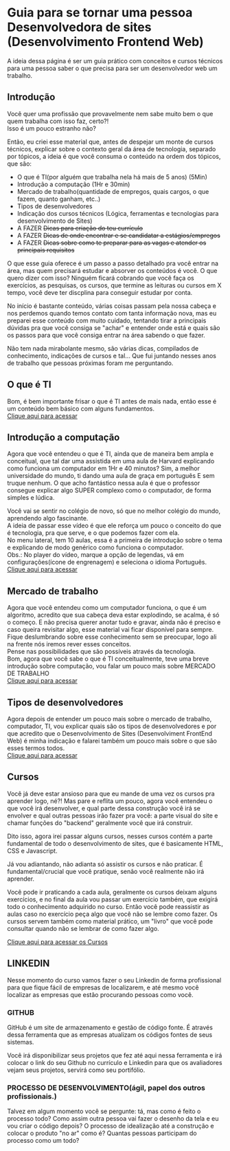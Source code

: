 # Guia para se tornar uma pessoa Desenvolvedora de sites (Desenvolvimento Frontend Web)
A ideia dessa página é ser um guia prático com conceitos e cursos técnicos para uma pessoa saber o que precisa para ser um desenvolvedor web um trabalho.

## Introdução
Você quer uma profissão que provavelmente nem sabe muito bem o que quem trabalha com isso faz, certo?! <br />
Isso é um pouco estranho não? <br />

Então, eu criei esse material que, antes de despejar um monte de cursos técnicos, explicar sobre o contexto geral da área de tecnologia, separado por tópicos, a ideia é que você consuma o conteúdo na ordem dos tópicos, que são:
 - O que é TI(por alguém que trabalha nela há mais de 5 anos) (5Min)
 - Introdução a computação (1Hr e 30min)
 - Mercado de trabalho(quantidade de empregos, quais cargos, o que fazem, quanto ganham, etc..) 
 - Tipos de desenvolvedores
 - Indicação dos cursos técnicos (Lógica, ferramentas e tecnologias para desenvolvimento de Sites)
 - A FAZER <s>Dicas para criação do teu currículo</s>
 - A FAZER <s>Dicas de onde encontrar e se candidatar a estágios/empregos</s>
 - A FAZER <s>Dicas sobre como te preparar para as vagas e atender os principais requisitos</s>

O que esse guia oferece é um passo a passo detalhado pra você entrar na área, mas quem precisará estudar e absorver os conteúdos é você. O que quero dizer com isso? Ninguém ficará cobrando que você faça os exercícios, as pesquisas, os cursos, que termine as leituras ou cursos em X tempo, você deve ter discplina para conseguir estudar por conta. <br />

No início é bastante conteúdo, várias coisas passam pela nossa cabeça e nos perdemos quando temos contato com tanta informação nova, mas eu preparei esse conteúdo com muito cuidado, tentando tirar a principais dúvidas pra que você consiga se "achar" e entender onde está e quais são os passos para que você consiga entrar na área sabendo o que fazer. <br />

Não tem nada mirabolante mesmo, são várias dicas, compilados de conhecimento, indicações de cursos e tal... Que fui juntando nesses anos de trabalho que pessoas próximas foram me perguntando. <br />

## O que é TI

Bom, é bem importante frisar o que é TI antes de mais nada, então esse é um conteúdo bem básico com alguns fundamentos. <br />
[Clique aqui para acessar](o-que-e-ti.md)

## Introdução a computação
Agora que você entendeu o que é TI, ainda que de maneira bem ampla e conceitual, que tal dar uma assistida em uma aula de Harvard explicando como funciona um computador em 1Hr e 40 minutos? Sim, a melhor universidade do mundo, ti dando uma aula de graça em português E sem truque nenhum. O que acho fantástico nessa aula é que o professor consegue explicar algo SUPER complexo como o computador, de forma simples e lúdica. <br />

Você vai se sentir no colégio de novo, só que no melhor colégio do mundo, aprendendo algo fascinante. <br />
A ideia de passar esse vídeo é que ele reforça um pouco o conceito do que é tecnologia, pra que serve, e o que podemos fazer com ela. <br />
No menu lateral, tem 10 aulas, essa é a primeira de introdução sobre o tema e explicando de modo genérico como funciona o computador. <br />
Obs.: No player do vídeo, marque a opção de legendas, vá em configurações(ícone de engrenagem) e seleciona o idioma Português. <br />
[Clique aqui para acessar](https://cs50.harvard.edu/x/2021/weeks/0/) 

## Mercado de trabalho
Agora que você entendeu como um computador funciona, o que é um algoritmo, acredito que sua cabeça deva estar explodindo, se acalma, é só o começo. E não precisa querer anotar tudo e gravar, ainda não é preciso e caso queira revisitar algo, esse material vai ficar disponível para sempre. Fique deslumbrando sobre esse conhecimento sem se preocupar, logo ali na frente nós iremos rever esses conceitos. <br />
Pense nas possibilidades que são possíveis através da tecnologia. <br />
Bom, agora que você sabe o que é TI conceitualmente, teve uma breve introdução sobre computação, vou falar um pouco mais sobre MERCADO DE TRABALHO<br />
[Clique aqui para acessar](mercado-de-trabalho.md)

## Tipos de desenvolvedores
Agora depois de entender um pouco mais sobre o mercado de trabalho, computador, TI, vou explicar quais são os tipos de desenvolvedores
e por que acredito que o Desenvolvimento de Sites (Desenvolviment FrontEnd Web) é minha indicação e falarei também um pouco mais sobre o que são esses termos todos.<br />
[Clique aqui para acessar](tipos-de-desenvolvedores.md)


## Cursos
Você já deve estar ansioso para que eu mande de uma vez os cursos pra aprender logo, né?! Mas pare e reflita um pouco, agora você entendeu o
que você irá desenvolver, e qual parte dessa construção você irá se envolver e qual outras pessoas irão fazer pra você: a parte visual do site e chamar funções do "backend" geralmente você que irá construir. <br />

Dito isso, agora irei passar alguns cursos, nesses cursos contém a parte fundamental de todo o desenvolvimento de sites, que é basicamente HTML, CSS e Javascript. <br />   

Já vou adiantando, não adianta só assistir os cursos e não praticar. É fundamental/crucial que você pratique, senão você realmente não irá aprender. <br /> 

Você pode ir praticando a cada aula, geralmente os cursos deixam alguns exercícios, e no final da aula vou passar um exercício também, que exigirá todo o conhecimento adquirido no curso. Então você pode reassistir as aulas caso no exercício peça algo que você não se lembre como fazer. Os cursos servem também como material prático, um "livro" que você pode consultar quando não se lembrar de como fazer algo. <br />

[Clique aqui para acessar os Cursos](cursos-desenvolvimento-web)

## LINKEDIN  

Nesse momento do curso vamos fazer o seu Linkedin de forma profissional para que fique fácil de empresas de localizarem, e até mesmo você localizar as empresas que estão procurando pessoas como você. 


### GITHUB 

GitHub é um site de armazenamento e gestão de código fonte. É através dessa ferramenta que as empresas atualizam os códigos fontes de seus sistemas.  

Você irá disponibilizar seus projetos que fez até aqui nessa ferramenta e irá colocar o link do seu Github no currículo e Linkedin para que os avaliadores vejam seus projetos, servirá como seu portifólio. 


### PROCESSO DE DESENVOLVIMENTO(ágil, papel dos outros profissionais.) 

Talvez em algum momento você se pergunte: tá, mas como é feito o processo todo? Como assim outra pessoa vai fazer o desenho da tela e eu vou criar o código depois? O processo de idealização até a construção e colocar o produto "no ar" como é? Quantas pessoas participam do processo como um todo? 

